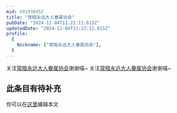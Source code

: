 ```yaml
---
mid: 491936452
title: "常暗永远大人眷属协会"
pubDate: "2024-11-04T11:22:11.815Z"
updatedDate: "2024-11-04T11:22:11.815Z"
profile:
  {
    Nickname: ["常暗永远大人眷属协会"],
  }
---
```


关注[常暗永远大人眷属协会](https://space.bilibili.com/491936452)谢谢喵~ 关注[常暗永远大人眷属协会](https://space.bilibili.com/491936452)谢谢喵~

## 此条目有待补充
你可以在[这里](https://github.com/Yuhanawa/VTuber.ICU-Content/edit/master/v/常暗永远大人眷属协会/index.md)编辑本文

